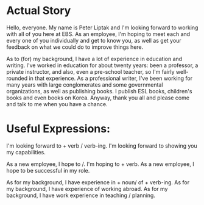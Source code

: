 # Actual Story

Hello, everyone. My name is Peter Liptak and I'm looking forward to working with all of you here at EBS. As an employee, I'm 
hoping to meet each and every one of you individually and get to know you, as well as get your feedback on what we could do to 
improve things here.

As to (for) my background, I have a lot of experience in education and writing. I've worked in education for about twenty years:
been a professor, a private instructor, and also, even a pre-school teacher, so I'm fairly well-rounded in that experience. As 
a professional writer, I've been working for many years with large conglomerates and some governmental organizations, as well 
as publishing books. I publish ESL books, children's books and even books on Korea. Anyway, thank you all and please come and 
talk to me when you have a chance.


# Useful Expressions:

I'm looking forward to + verb / verb-ing.
I'm looking forward to showing you my capabilities.

As a new employee, I hope to /. I'm hoping to + verb.
As a new employee, I hope to be successful in my role.

As for my background, I have experience in + noun/ of + verb-ing.
As for my background, I have experience of working abroad.
As for my background, I have work experience in teaching / planning.














